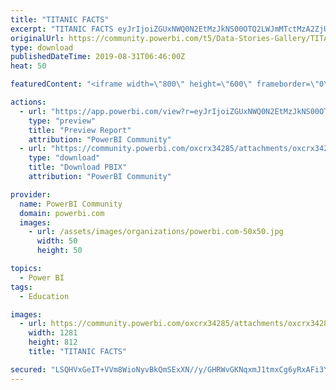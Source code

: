 ```yaml
---
title: "TITANIC FACTS"
excerpt: "TITANIC FACTS eyJrIjoiZGUxNWQ0N2EtMzJkNS00OTQ2LWJmMTctMzA2ZjU1MDE3M2VlIiwidCI6IjUxZGIwN2I1LWIzOWYtNDkzNy05NGFkLWUwOWFhMTE2NTA4ZCJ9"
originalUrl: https://community.powerbi.com/t5/Data-Stories-Gallery/TITANIC-FACTS/m-p/780656
type: download
publishedDateTime: 2019-08-31T06:46:00Z
heat: 50

featuredContent: "<iframe width=\"800\" height=\"600\" frameborder=\"0\" src=\"https://app.powerbi.com/view?r=eyJrIjoiZGUxNWQ0N2EtMzJkNS00OTQ2LWJmMTctMzA2ZjU1MDE3M2VlIiwidCI6IjUxZGIwN2I1LWIzOWYtNDkzNy05NGFkLWUwOWFhMTE2NTA4ZCJ9\"></iframe>"

actions:
  - url: "https://app.powerbi.com/view?r=eyJrIjoiZGUxNWQ0N2EtMzJkNS00OTQ2LWJmMTctMzA2ZjU1MDE3M2VlIiwidCI6IjUxZGIwN2I1LWIzOWYtNDkzNy05NGFkLWUwOWFhMTE2NTA4ZCJ9"
    type: "preview"
    title: "Preview Report"
    attribution: "PowerBI Community"
  - url: "https://community.powerbi.com/oxcrx34285/attachments/oxcrx34285/DataStoriesGallery/2901/2/TITANIC_FACTS.pbix"
    type: "download"
    title: "Download PBIX"
    attribution: "PowerBI Community"

provider:
  name: PowerBI Community
  domain: powerbi.com
  images:
    - url: /assets/images/organizations/powerbi.com-50x50.jpg
      width: 50
      height: 50

topics:
  - Power BI
tags:
  - Education

images:
  - url: https://community.powerbi.com/oxcrx34285/attachments/oxcrx34285/DataStoriesGallery/2901/1/TITANICFACTS_IMAGE.png
    width: 1281
    height: 812
    title: "TITANIC FACTS"

secured: "LSQHVxGeIT+VVm8WioNyvBkQmSExXN//y/GHRWvGKNqxmJ1tmxCg6yRxAFi3YeywQ7N0i4Zdc6dSLzHSzhTsFfp7rQK8YBNQf526lPGK/1f5C8fVQ+1eXhsASmw84ipdcdesoMGi5myEFoiogUq7/mAoOAO4qrOQ+8MBN5PBUZccBJ0uxzO9NKjIxJZZXEBnp0fZepfS9ZA7EwUpf6dct/jmUxC5wpGGPx9VJMneKfBJARNCXeb6vSvyWVLmSgnt8k7wA07HnmRm0F84nuUiqV3kF1SCzWJlOSPWt1ngJul91SgKh+QpvzIJxNKznQQTt7aObGGvg3a1T1t/sFSnR2iF3QVQYp3bbzERJK5eb7tGY5tjy5woE/y4T4hIn+NPtfIXGynhZGSs1xfzcsbTbA==;QLnwq9ouJblvd4hWz2VxzA=="
---
```


